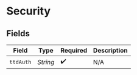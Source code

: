 # Security


## Fields

| Field              | Type               | Required           | Description        |
| ------------------ | ------------------ | ------------------ | ------------------ |
| `ttdAuth`          | *String*           | :heavy_check_mark: | N/A                |